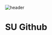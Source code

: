 ![header](https://capsule-render.vercel.app/api?type=wave&color=auto&height=300&section=header&text=SU%20Github&fontSize=90)
# SU Github  
